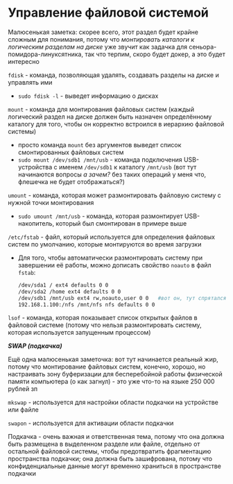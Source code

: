 # Управление файловой системой

Малюсенькая заметка: скорее всего, этот раздел будет крайне сложным для понимания, потому что *монтировать каталоги к логическим разделам на диске* уже звучит как задачка для сеньора-помидора-линуксятника, так что терпим, скоро будет докер, а это будет интересно

`fdisk` - команда, позволяющая удалять, создавать разделы на диске и управлять ими

- `sudo fdisk -l` - выведет информацию о дисках

`mount` - команда для монтирования файловых систем (каждый логический раздел на диске должен быть назначен определённому каталогу для того, чтобы он корректно встроился в иерархию файловой системы)

- просто команда `mount` без аргументов выведет список смонтированных файловых систем
- `sudo mount /dev/sdb1 /mnt/usb` - команда подключения USB-устройства с именем `/dev/sdb1` к каталогу `/mnt/usb` (вот тут начинаются вопросы *а зачем?* без таких операций у меня что, флешечка не будет отображаться?)

`umount` - команда, которая может размонтировать файловую систему с нужной точки монтирования

- `sudo umount /mnt/usb` - команда, которая размонтирует USB-накопитель, который был смонтирован в примере выше

`/etc/fstab` - файл, который используется для определения файловых систем по умолчанию, которые монтируются во время загрузки

- Для того, чтобы автоматически размонтировать систему при завершении её работы, можно дописать свойство `noauto` в файл `fstab`:
    
    ```bash
    /dev/sda1 / ext4 defaults 0 0
    /dev/sda2 /home ext4 defaults 0 0
    /dev/sdb1 /mnt/usb ext4 rw,noauto,user 0 0   #вот он, тут спрятался
    192.168.1.100:/nfs /mnt/nfs nfs defaults 0 0
    ```
    

`lsof` - команда, которая показывает список открытых файлов в файловой системе (потому что нельзя размонтировать систему, которая используется запущенным процессом)

***SWAP (подкачка)***

Ещё одна малюсенькая заметочка: вот тут начинается реальный жир, потому что монтирование файловых систем, конечно, хорошо, но настраивать зону буферизации для бесперебойной работы физической памяти компьютера (о как загнул) - это уже что-то на языке 250 000 рублей зп

`mkswap` - используется для настройки области подкачки на устройстве или файле

`swapon` - используется для активации области подкачки

Подкачка - очень важная и ответственная тема, потому что она должна быть размещена в выделенном разделе или файле, отдельно от остальной файловой системы, чтобы предотвратить фрагментацию пространства подкачки; она должна быть зашифрована, потому что конфиденциальные данные могут временно храниться в пространстве подкачки
